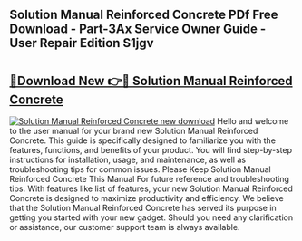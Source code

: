 ## Solution Manual Reinforced Concrete PDf Free Download - Part-3Ax Service Owner Guide - User Repair Edition S1jgv

# <h2><a href="http://bc81076.oget.top/?id=Solution+Manual+Reinforced+Concrete">🔗Download New 👉🔴 Solution Manual Reinforced Concrete</a></h2>

[![Solution Manual Reinforced Concrete new download](https://i.imgur.com/5g1atiW.png)](http://bc81076.oget.top/?id=Solution+Manual+Reinforced+Concrete)
Hello and welcome to the user manual for your brand new Solution Manual Reinforced Concrete. This guide is specifically designed to familiarize you with the features, functions, and benefits of your product. You will find step-by-step instructions for installation, usage, and maintenance, as well as troubleshooting tips for common issues. Please Keep Solution Manual Reinforced Concrete This Manual For future reference and troubleshooting tips. With features like list of features, your new Solution Manual Reinforced Concrete is designed to maximize productivity and efficiency. We believe that the Solution Manual Reinforced Concrete has served its purpose in getting you started with your new gadget. Should you need any clarification or assistance, our customer support team is always available.
